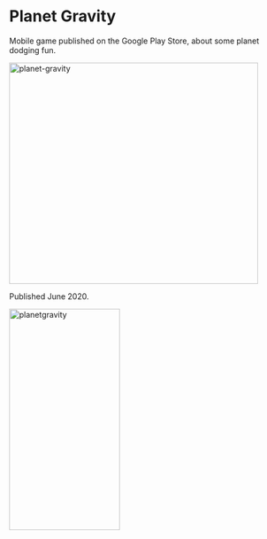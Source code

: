 # Planet Gravity

Mobile game published on the Google Play Store, about some planet dodging fun.

<img width="450" height="400" alt="planet-gravity" src="https://github.com/user-attachments/assets/85620939-ad48-4514-a11e-1d1f1540ca15" />

Published June 2020.

<img width="200" height="400" alt="planetgravity" src="https://github.com/user-attachments/assets/7bd184c4-be14-4736-b1b5-70af52733719" />
